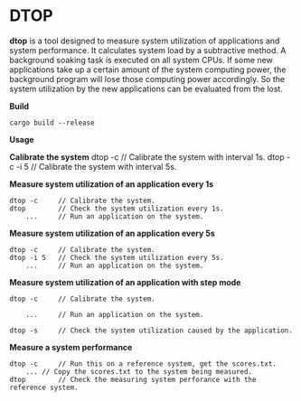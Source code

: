 # DTOP

**dtop** is a tool designed to measure system utilization of applications and system performance. It calculates system load by a subtractive method. A background soaking task is executed on all system CPUs. If some new applications take up a certain amount  of the system computing power, the background program will lose those computing power accordingly. So the system utilization by the new applications can be evaluated from the lost.

**Build**
```
cargo build --release
```

**Usage**

**Calibrate the system**
dtop -c		// Calibrate the system with interval 1s.
dtop -c -i 5	// Calibrate the system with interval 5s.


**Measure system utilization of an application every 1s**

```
dtop -c		// Calibrate the system.
dtop		// Check the system utilization every 1s.
	... 	// Run an application on the system.
```

**Measure system utilization of an application every 5s**

```
dtop -c		// Calibrate the system.
dtop -i 5	// Check the system utilization every 5s.
	... 	// Run an application on the system.
```

**Measure system utilization of an application with step mode**

```
dtop -c		// Calibrate the system.

	... 	// Run an application on the system.

dtop -s		// Check the system utilization caused by the application.
```

**Measure a system performance**
```
dtop -c 	// Run this on a reference system, get the scores.txt.
	...	// Copy the scores.txt to the system being measured.
dtop		// Check the measuring system perforance with the reference system.